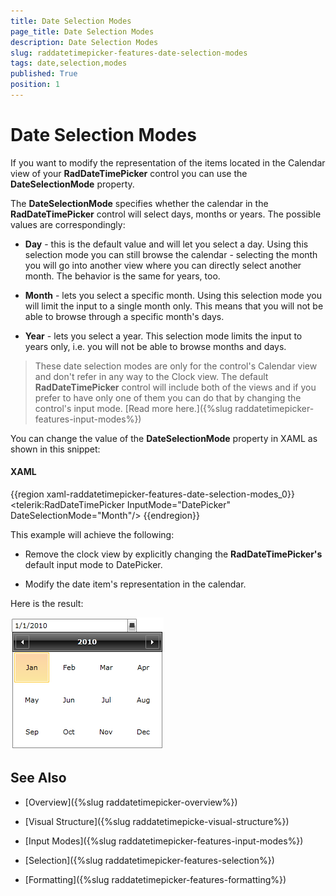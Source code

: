 ```yaml
---
title: Date Selection Modes
page_title: Date Selection Modes
description: Date Selection Modes
slug: raddatetimepicker-features-date-selection-modes
tags: date,selection,modes
published: True
position: 1
---
```


# Date Selection Modes

If you want to modify the representation of the items located in the Calendar view of your __RadDateTimePicker__ control you can use the __DateSelectionMode__ property. 

The __DateSelectionMode__ specifies whether the calendar in the __RadDateTimePicker__ control will select days, months or years. The possible values are correspondingly:

* __Day__ - this is the default value and will let you select a day. Using this selection mode you can still browse the calendar - selecting the month you will go into another view where you can directly select another month. The behavior is the same for years, too. 

* __Month__ - lets you select a specific month. Using this selection mode you will limit the input to a single month only. This means that you will not be able to browse through a specific month's days.

* __Year__ - lets you select a year. This selection mode limits the input to years only, i.e. you will not be able to browse months and days.

>These date selection modes are only for the control's Calendar view and don't refer in any way to the Clock view. The default __RadDateTimePicker__ control will include both of the views and if you prefer to have only one of them you can do that by changing the control's input mode. [Read more here.]({%slug raddatetimepicker-features-input-modes%})

You can change the value of the __DateSelectionMode__ property in XAML as shown in this snippet:

#### __XAML__

{{region xaml-raddatetimepicker-features-date-selection-modes_0}}
	<telerik:RadDateTimePicker InputMode="DatePicker" DateSelectionMode="Month"/>
{{endregion}}

This example will achieve the following:

* Remove the clock view by explicitly changing the __RadDateTimePicker's__ default input mode to DatePicker.

* Modify the date item's representation in the calendar.

Here is the result:

![](images/dateTimePicker_features_date_selection_modes_010.png)

## See Also

 * [Overview]({%slug raddatetimepicker-overview%})

 * [Visual Structure]({%slug raddatetimepicke-visual-structure%})

 * [Input Modes]({%slug raddatetimepicker-features-input-modes%})

 * [Selection]({%slug raddatetimepicker-features-selection%})

 * [Formatting]({%slug raddatetimepicker-features-formatting%})
